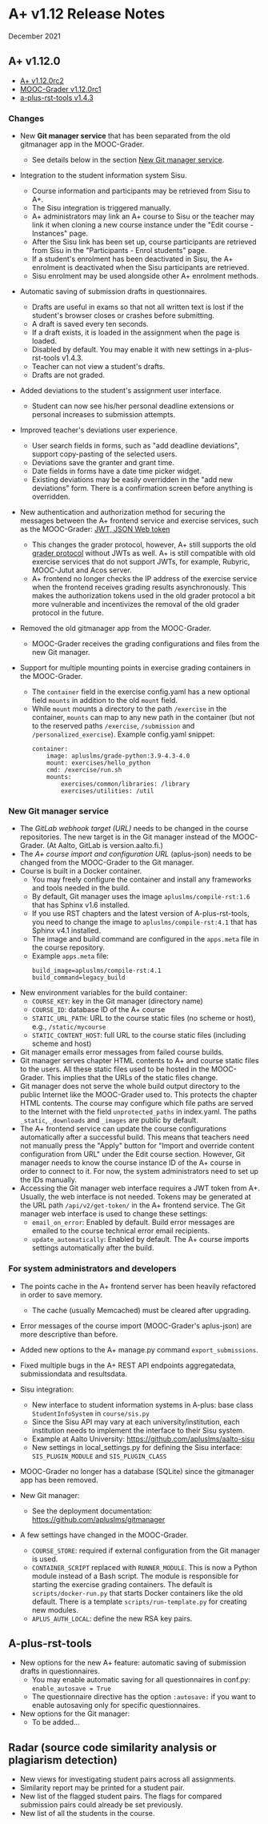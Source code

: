 # A+ v1.12 Release Notes

December 2021

## A+ v1.12.0

* [A+ v1.12.0rc2](https://github.com/apluslms/a-plus/releases/tag/v1.12.0rc2)
* [MOOC-Grader v1.12.0rc1](https://github.com/apluslms/mooc-grader/releases/tag/v1.12.0rc1)
* [a-plus-rst-tools v1.4.3](https://github.com/apluslms/a-plus-rst-tools/releases/tag/v1.4.3)


### Changes

* New **Git manager service** that has been separated from the old gitmanager app in the MOOC-Grader.
  - See details below in the section [New Git manager service](#new-git-manager-service).

* Integration to the student information system Sisu.
  - Course information and participants may be retrieved from Sisu to A+.
  - The Sisu integration is triggered manually.
  - A+ administrators may link an A+ course to Sisu or
    the teacher may link it when cloning a new course instance under the "Edit course - Instances" page.
  - After the Sisu link has been set up,
    course participants are retrieved from Sisu in the "Participants - Enrol students" page.
  - If a student's enrolment has been deactivated in Sisu,
    the A+ enrolment is deactivated when the Sisu participants are retrieved.
  - Sisu enrolment may be used alongside other A+ enrolment methods.

* Automatic saving of submission drafts in questionnaires.
  - Drafts are useful in exams so that not all written text is lost
    if the student's browser closes or crashes before submitting.
  - A draft is saved every ten seconds.
  - If a draft exists, it is loaded in the assignment when the page is loaded.
  - Disabled by default. You may enable it with new settings in a-plus-rst-tools v1.4.3.
  - Teacher can not view a student's drafts.
  - Drafts are not graded.

* Added deviations to the student's assignment user interface.
  - Student can now see his/her personal deadline extensions or personal increases to submission attempts.

* Improved teacher's deviations user experience.
  - User search fields in forms, such as "add deadline deviations", support copy-pasting of the selected users.
  - Deviations save the granter and grant time.
  - Date fields in forms have a date time picker widget.
  - Existing deviations may be easily overridden in the "add new deviations" form.
    There is a confirmation screen before anything is overridden.

* New authentication and authorization method for securing the messages
  between the A+ frontend service and exercise services, such as the MOOC-Grader:
  [JWT, JSON Web token](https://jwt.io/)
  - This changes the grader protocol, however,
    A+ still supports the old
    [grader protocol](https://github.com/apluslms/a-plus/blob/master/doc/GRADERS.md)
    without JWTs as well.
    A+ is still compatible with old exercise services that do not support JWTs,
    for example, Rubyric, MOOC-Jutut and Acos server.
  - A+ frontend no longer checks the IP address of the exercise service
    when the frontend receives grading results asynchronously.
    This makes the authorization tokens used in the old grader protocol a bit more vulnerable
    and incentivizes the removal of the old grader protocol in the future.

* Removed the old gitmanager app from the MOOC-Grader.
  - MOOC-Grader receives the grading configurations and files from the new Git manager.

* Support for multiple mounting points in exercise grading containers in the MOOC-Grader.
  - The `container` field in the exercise config.yaml has a new optional field `mounts`
    in addition to the old `mount` field.
  - While `mount` mounts a directory to the path `/exercise` in the container,
    `mounts` can map to any new path in the container
    (but not to the reserved paths `/exercise`, `/submission` and `/personalized_exercise`).
    Example config.yaml snippet:
    ```
    container:
        image: apluslms/grade-python:3.9-4.3-4.0
        mount: exercises/hello_python
        cmd: /exercise/run.sh
        mounts:
            exercises/common/libraries: /library
            exercises/utilities: /util
    ```


### New Git manager service

- The *GitLab webhook target (URL)* needs to be changed in the course repositories.
  The new target is in the Git manager instead of the MOOC-Grader.
  (At Aalto, GitLab is version.aalto.fi.)
- The *A+ course import and configuration URL* (aplus-json) needs to be changed from the MOOC-Grader to the Git manager.
- Course is built in a Docker container.
  + You may freely configure the container and install any frameworks and tools needed in the build.
  + By default, Git manager uses the image `apluslms/compile-rst:1.6` that has Sphinx v1.6 installed.
  + If you use RST chapters and the latest version of A-plus-rst-tools,
    you need to change the image to `apluslms/compile-rst:4.1` that has Sphinx v4.1 installed.
  + The image and build command are configured in the `apps.meta` file in the course repository.
  + Example `apps.meta` file:
    ```
    build_image=apluslms/compile-rst:4.1
    build_command=legacy_build
    ```
- New environment variables for the build container:
  + `COURSE_KEY`: key in the Git manager (directory name)
  + `COURSE_ID`: database ID of the A+ course
  + `STATIC_URL_PATH`: URL to the course static files (no scheme or host), e.g., `/static/mycourse`
  + `STATIC_CONTENT_HOST`: full URL to the course static files (including scheme and host)
- Git manager emails error messages from failed course builds.
- Git manager serves chapter HTML contents to A+ and course static files to the users.
  All these static files used to be hosted in the MOOC-Grader.
  This implies that the URLs of the static files change.
- Git manager does not serve the whole build output directory to the public Internet like the MOOC-Grader used to.
  This protects the chapter HTML contents.
  The course may configure which file paths are served to the Internet
  with the field `unprotected_paths` in index.yaml.
  The paths `_static`, `_downloads` and `_images` are public by default.
- The A+ frontend service can update the course configurations automatically after a successful build.
  This means that teachers need not manually press the "Apply" button for
  "Import and override content configuration from URL" under the Edit course section.
  However, Git manager needs to know the course instance ID of the A+ course in order to connect to it.
  For now, the system administrators need to set up the IDs manually.
- Accessing the Git manager web interface requires a JWT token from A+.
  Usually, the web interface is not needed.
  Tokens may be generated at the URL path `/api/v2/get-token/` in the A+ frontend service.
  The Git manager web interface is used to change these settings:
  + `email_on_error`: Enabled by default. Build error messages are emailed to the course technical error email recipients.
  + `update_automatically`: Enabled by default. The A+ course imports settings automatically after the build.


### For system administrators and developers

* The points cache in the A+ frontend server has been heavily refactored in order to save memory.
  - The cache (usually Memcached) must be cleared after upgrading.

* Error messages of the course import (MOOC-Grader's aplus-json) are more descriptive than before.
* Added new options to the A+ manage.py command `export_submissions`.
* Fixed multiple bugs in the A+ REST API endpoints aggregatedata, submissiondata and resultsdata.

* Sisu integration:
  - New interface to student information systems in A-plus: base class `StudentInfoSystem` in `course/sis.py`
  - Since the Sisu API may vary at each university/institution,
    each institution needs to implement the interface to their Sisu system.
  - Example at Aalto University: https://github.com/apluslms/aalto-sisu
  - New settings in local_settings.py for defining the Sisu interface: `SIS_PLUGIN_MODULE` and `SIS_PLUGIN_CLASS`

* MOOC-Grader no longer has a database (SQLite) since the gitmanager app has been removed.
* New Git manager:
  - See the deployment documentation:
    https://github.com/apluslms/gitmanager

* A few settings have changed in the MOOC-Grader.
  - `COURSE_STORE`: required if external configuration from the Git manager is used.
  - `CONTAINER_SCRIPT` replaced with `RUNNER_MODULE`.
    This is now a Python module instead of a Bash script.
    The module is responsible for starting the exercise grading containers.
    The default is `scripts/docker-run.py` that starts Docker containers like the old default.
    There is a template `scripts/run-template.py` for creating new modules.
  - `APLUS_AUTH_LOCAL`: define the new RSA key pairs.


## A-plus-rst-tools

* New options for the new A+ feature: automatic saving of submission drafts in questionnaires.
  - You may enable automatic saving for all questionnaires in conf.py: `enable_autosave = True`
  - The questionnaire directive has the option `:autosave:`
    if you want to enable autosaving only for specific questionnaires.
* New options for the Git manager:
  - To be added...


## Radar (source code similarity analysis or plagiarism detection)

* New views for investigating student pairs across all assignments.
* Similarity report may be printed for a student pair.
* New list of the flagged student pairs.
  The flags for compared submission pairs could already be set previously.
* New list of all the students in the course.

